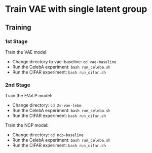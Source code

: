 # Train VAE with single latent group

## Training  

### 1st Stage  

Train the VAE model  

- Change directory to vae-baseline: ``cd vae-baseline``
- Run the CelebA experiment: ``bash run_celeba.sh``
- Run the CIFAR experiment: ``bash run_cifar.sh``

### 2nd Stage  

Train the EVaLP model:  

- Change directory: ``cd 2s-vae-lebm``
- Run the CelebA experiment: ``bash run_celeba.sh``
- Run the CIFAR experiment: ``bash run_cifar.sh``

Train the NCP model:  

- Change directory: ``cd ncp-baseline``
- Run the CelebA experiment: ``bash run_celeba.sh``
- Run the CIFAR experiment: ``bash run_cifar.sh``  
